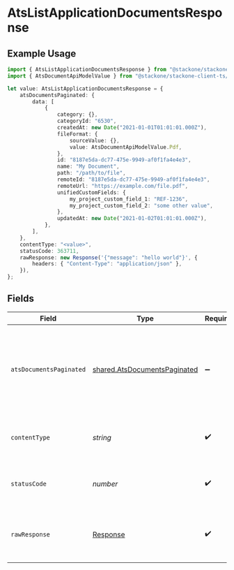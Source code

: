 # AtsListApplicationDocumentsResponse

## Example Usage

```typescript
import { AtsListApplicationDocumentsResponse } from "@stackone/stackone-client-ts/sdk/models/operations";
import { AtsDocumentApiModelValue } from "@stackone/stackone-client-ts/sdk/models/shared";

let value: AtsListApplicationDocumentsResponse = {
    atsDocumentsPaginated: {
        data: [
            {
                category: {},
                categoryId: "6530",
                createdAt: new Date("2021-01-01T01:01:01.000Z"),
                fileFormat: {
                    sourceValue: {},
                    value: AtsDocumentApiModelValue.Pdf,
                },
                id: "8187e5da-dc77-475e-9949-af0f1fa4e4e3",
                name: "My Document",
                path: "/path/to/file",
                remoteId: "8187e5da-dc77-475e-9949-af0f1fa4e4e3",
                remoteUrl: "https://example.com/file.pdf",
                unifiedCustomFields: {
                    my_project_custom_field_1: "REF-1236",
                    my_project_custom_field_2: "some other value",
                },
                updatedAt: new Date("2021-01-02T01:01:01.000Z"),
            },
        ],
    },
    contentType: "<value>",
    statusCode: 363711,
    rawResponse: new Response('{"message": "hello world"}', {
        headers: { "Content-Type": "application/json" },
    }),
};
```

## Fields

| Field                                                                               | Type                                                                                | Required                                                                            | Description                                                                         |
| ----------------------------------------------------------------------------------- | ----------------------------------------------------------------------------------- | ----------------------------------------------------------------------------------- | ----------------------------------------------------------------------------------- |
| `atsDocumentsPaginated`                                                             | [shared.AtsDocumentsPaginated](../../../sdk/models/shared/atsdocumentspaginated.md) | :heavy_minus_sign:                                                                  | The documents related to the application with the given identifier were retrieved.  |
| `contentType`                                                                       | *string*                                                                            | :heavy_check_mark:                                                                  | HTTP response content type for this operation                                       |
| `statusCode`                                                                        | *number*                                                                            | :heavy_check_mark:                                                                  | HTTP response status code for this operation                                        |
| `rawResponse`                                                                       | [Response](https://developer.mozilla.org/en-US/docs/Web/API/Response)               | :heavy_check_mark:                                                                  | Raw HTTP response; suitable for custom response parsing                             |